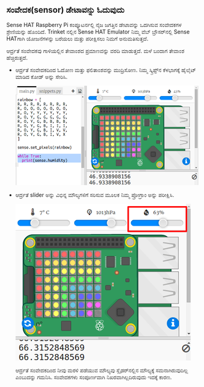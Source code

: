 ## ಸಂವೇದಕ(sensor) ಡೇಟಾವನ್ನು ಓದುವುದು

Sense HAT Raspberry Pi ಕಂಪ್ಯೂಟರ್ನಲ್ಲಿ ನೈಜ ಜಗತ್ತಿನ ಡೇಟಾವನ್ನು ಒದಗಿಸುವ ಸಂವೇದಕಗಳ ಶ್ರೇಣಿಯನ್ನು ಹೊಂದಿದೆ. Trinket ‌ನಲ್ಲಿನ Sense HAT Emulator ನಿಮ್ಮ ವೆಬ್ ಬ್ರೌಸರ್‌ನಲ್ಲಿ Sense HAT‌ಗಾಗಿ ಯೋಜನೆಗಳನ್ನು ಬರೆಯಲು ಮತ್ತು ಪರೀಕ್ಷಿಸಲು ನಿಮಗೆ ಅನುಮತಿಸುತ್ತದೆ.

ಆರ್ದ್ರತೆ ಸಂವೇದಕವು ಗಾಳಿಯಲ್ಲಿನ ತೇವಾಂಶದ ಪ್ರಮಾಣವನ್ನು ವರದಿ ಮಾಡುತ್ತದೆ. ಮಳೆ ಬಂದಾಗ ತೇವಾಂಶ ಹೆಚ್ಚಿರುತ್ತದೆ.

+ ಆರ್ದ್ರತೆ ಸಂವೇದಕದಿಂದ ಓದೋಣ ಮತ್ತು ಫಲಿತಾಂಶವನ್ನು ಮುದ್ರಿಸೋಣ. ನಿಮ್ಮ ಸ್ಕ್ರಿಪ್ಟ್‌ನ ಕೆಳಭಾಗಕ್ಕೆ ಹೈಲೈಟ್ ಮಾಡಿದ ಕೋಡ್ ಅನ್ನು ಸೇರಿಸಿ.
    
    ![ಸ್ಕ್ರೀನ್‍ಶಾಟ್](images/rainbow-humid.png)

+ ಆರ್ದ್ರತೆ slider ಅನ್ನು ವಿಭಿನ್ನ ಮೌಲ್ಯಗಳಿಗೆ ಸರಿಸುವ ಮೂಲಕ ನಿಮ್ಮ ಪ್ರೋಗ್ರಾಂ ಅನ್ನು ಪರೀಕ್ಷಿಸಿ.
    
    ![ಸ್ಕ್ರೀನ್‍ಶಾಟ್](images/rainbow-slider.png)
    
    ಆರ್ದ್ರತೆ ಸಂವೇದಕದಿಂದ ನೀವು ಮರಳಿ ಪಡೆಯುವ ಮೌಲ್ಯವು ಸ್ಲೈಡರ್‌ನಲ್ಲಿನ ಮೌಲ್ಯಕ್ಕೆ ಸಮನಾಗಿರುವುದಿಲ್ಲ ಎಂಬುದನ್ನು ಗಮನಿಸಿ. ಸಂವೇದಕಗಳು ಸಂಪೂರ್ಣವಾಗಿ ನಿಖರವಾಗಿಲ್ಲದಿರುವುದು ಇದಕ್ಕೆ ಕಾರಣ.